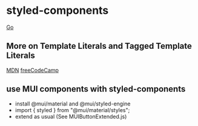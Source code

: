 # styled-components

[Go](https://styled-components.com/)

## More on Template Literals and Tagged Template Literals

[MDN](https://developer.mozilla.org/en-US/docs/Web/JavaScript/Reference/Template_literals)
[freeCodeCamp](https://developer.mozilla.org/en-US/docs/Web/JavaScript/Reference/Template_literals)

## use MUI components with styled-components

- install @mui/material and @mui/styled-engine
- import { styled } from "@mui/material/styles";
- extend as usual (See MUIButtonExtended.js)

